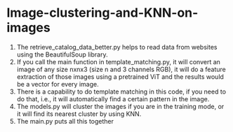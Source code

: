 # Image-clustering-and-KNN-on-images
1. The retrieve_catalog_data_better.py helps to read data from websites using the BeautifulSoup library. 
2. If you call the main function in template_matching.py, it will convert an image of any size nxnx3 (size n and 3 channels RGB), it will do a feature extraction of those images using a pretrained ViT and the results would be a vector for every image.
3. There is a capability to do template matching in this code, if you need to do that, i.e., it will automatically find a certain pattern in the image. 
4. The models.py will cluster the images if you are in the training mode, or it will find its nearest cluster by using KNN. 
5. The main.py puts all this together
